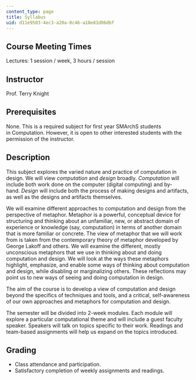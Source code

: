 ```yaml
---
content_type: page
title: Syllabus
uid: d11e9503-4ec3-a20a-0c46-a18e81d06dbf
---
```


Course Meeting Times
--------------------

Lectures: 1 session / week, 3 hours / session

Instructor
----------

Prof. Terry Knight

Prerequisites
-------------

None. This is a required subject for first year SMArchS students in Computation. However, it is open to other interested students with the permission of the instructor.

Description
-----------

This subject explores the varied nature and practice of computation in design. We will view _computation_ and _design_ broadly. _Computation_ will include both work done on the computer (digital computing) and by-hand. _Design_ will include both the process of making designs and artifacts, as well as the designs and artifacts themselves.

We will examine different approaches to computation and design from the perspective of metaphor. Metaphor is a powerful, conceptual device for structuring and thinking about an unfamiliar, new, or abstract domain of experience or knowledge (say, computation) in terms of another domain that is more familiar or concrete. The view of metaphor that we will work from is taken from the contemporary theory of metaphor developed by George Lakoff and others. We will examine the different, mostly unconscious metaphors that we use in thinking about and doing computation and design. We will look at the ways these metaphors highlight, emphasize, and enable some ways of thinking about computation and design, while disabling or marginalizing others. These reflections may point us to new ways of seeing and doing computation in design.

The aim of the course is to develop a view of computation and design beyond the specifics of techniques and tools, and a critical, self-awareness of our own approaches and metaphors for computation and design.

The semester will be divided into 2-week modules. Each module will explore a particular computational theme and will include a guest faculty speaker. Speakers will talk on topics specific to their work. Readings and team-based assignments will help us expand on the topics introduced.

Grading
-------

*   Class attendance and participation.
*   Satisfactory completion of weekly assignments and readings.